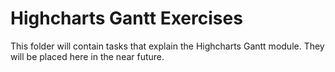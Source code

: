 # Highcharts Gantt Exercises

This folder will contain tasks that explain the Highcharts Gantt module. They
will be placed here in the near future.
